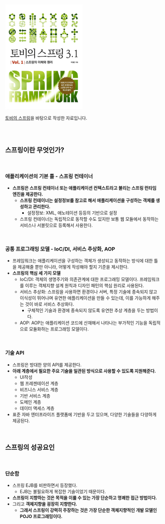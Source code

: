 <img src="./image/800x0.png" width="250" />

[토비의 스프링](http://www.yes24.com/Product/Goods/76074405?OzSrank=2)을 바탕으로 작성한 자료입니다.

<br>

<br>

## 스프링이란 무엇인가?

<br>

### 애플리케이션의 기본 틀 - 스프링 컨테이너
* **스프링은 스프링 컨테이너 또는 애플리케이션 컨텍스트라고 불리는 스프링 런타임 엔진을 제공한다.**
  * **스프링 컨테이너는 설정정보를 참고로 해서 애플리케이션을 구성하는 객체를 생성하고 관리한다.**
    * 설정정보: XML, 애노테이션 등등의 기반으로 설정
  * 스프링 컨테이너는 독립적으로 동작할 수도 있지만 보통 웹 모듈에서 동작하는 서비스나 서블릿으로 등록해서 사용한다.

<br>

### 공통 프로그래밍 모델 - IoC/DI, 서비스 추상화, AOP
* 프레임워크는 애플리케이션을 구성하는 객체가 생성되고 동작하는 방식에 대한 틀을 제공해줄 뿐만 아니라, 어떻게 작성해야 할지 기준을 제시한다.
* **스프링의 핵심 세 가지 모델**
  * IoC/DI: 객체의 생명주기와 의존관계에 대한 프로그래밍 모델이다. 프레임워크를 이루는 객체지향 설계 원칙과 디자인 패턴의 핵심 원리로 사용된다.
  * 서비스 추상화: 스프링을 사용하면 환경이나 서버, 특정 기술에 종속되지 않고 이식성이 뛰어나며 유연한 애플리케이션을 만들 수 있는데, 이를 가능하게 해주는 것이 바로 서비스 추상화다.
    * 구체적인 기술과 환경에 종속되지 않도록 유연한 추상 계층을 두는 방법이다.
  * AOP: AOP는 애플리케이션 코드에 산재해서 나타나는 부가적인 기능을 독립적으로 모듈화하는 프로그래밍 모델이다.

<br>

### 기술 API
* 스프링은 방대한 양의 API를 제공한다.
* **아래 계층에서 필요한 주요 기술을 일관된 방식으로 사용할 수 있도록 지원해준다.**
  * UI작성
  * 웹 프레젠테이션 계층
  * 비즈니스 서비스 계층
  * 기반 서비스 계층
  * 도메인 계층
  * 데이터 액세스 계층
* 표준 자바 엔터프라이즈 플랫폼에 기반을 두고 있으며, 다양한 기술들을 다양하게 제공된다.

<br>

## 스프링의 성공요인

<br>

### 단순함
* 스프링 EJB를 비판하면서 등장했다.
  * EJB는 불필요하게 복잡한 기술이었기 때문이다.
* **스프링이 지향하는 것은 목적을 이룰 수 있는 가장 단순하고 명쾌한 접근 방법이다.**
* 그리고 **객체지향을 굉장히 지향한다.**
  * **그래서 스프링이 강력히 주장하는 것은 가장 단순한 객체지향적인 개발 모델인 POJO 프로그래밍이다.**

<br>

### 



